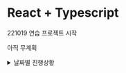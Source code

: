 # React + Typescript

221019 연습 프로젝트 시작

아직 무계획

<details>
<summary>날짜별 진행상황</summary>

- 1019 : 연습 프로젝트 시작
- 1020 : Hello world 찍기
- 1024 : greeting에 클릭시 console.log 찍는 버튼
- 1025 : 폴더별로 나눠서 정리, 링크버튼 만들기
아 적어야되는데